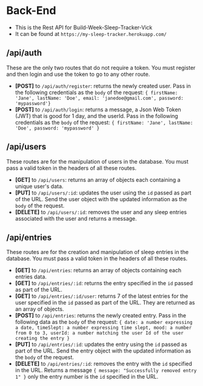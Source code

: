 # Back-End

- This is the Rest API for Build-Week-Sleep-Tracker-Vick
- It can be found at `https://my-sleep-tracker.herokuapp.com/`

## /api/auth

These are the only two routes that do not require a token. You must register and then login and use the token to go to any other route.

- **[POST]** to `/api/auth/register`: returns the newly created user. Pass in the following credentials as the `body` of the request: `{ firstName: 'Jane', lastName: 'Doe', email: 'janedoe@gmail.com', password: 'mypassword'}`
- **[POST]** to `/api/auth/login`: returns a message, a Json Web Token (JWT) that is good for 1 day, and the userId. Pass in the following credentials as the `body` of the request: `{ firstName: 'Jane', lastName: 'Doe', password: 'mypassword' }`

## /api/users

These routes are for the manipulation of users in the database. You must pass a valid token in the headers of all these routes.

- **[GET]** to `/api/users`: returns an array of objects each containing a unique user's data.
- **[PUT]** to `/api/users/:id`: updates the user using the `id` passed as part of the URL. Send the user object with the updated information as the `body` of the request.
- **[DELETE]** to `/api/users/:id`: removes the user and any sleep entries associated with the user and returns a message.

## /api/entries

These routes are for the creation and manipulation of sleep entries in the database. You must pass a valid token in the headers of all these routes.

- **[GET]** to `/api/entries`: returns an array of objects containing each entries data.
- **[GET]** to `/api/entries/:id`: returns the entry specified in the `id` passed as part of the URL.
- **[GET]** to `/api/entries/:id/user`: returns 7 of the latest entries for the user specified in the `id` passed as part of the URL. They are returned as an array of objects.
- **[POST]** to `/api/entries`: returns the newly created entry. Pass in the following data as the `body` of the request: `{ date: a number expressing a date, timeSlept: a number expressing time slept, mood: a number from 0 to 3, userId: a number matching the user Id of the user creating the entry }`
- **[PUT]** to `/api/entries/:id`: updates the entry using the `id` passed as part of the URL. Send the entry object with the updated information as the `body` of the request.
- **[DELETE]** to `/api/entries/:id`: removes the entry with the `id` specified in the URL. Returns a message `{ message: "Successfully removed entry 1" }` only the entry number is the `id` specified in the URL.
